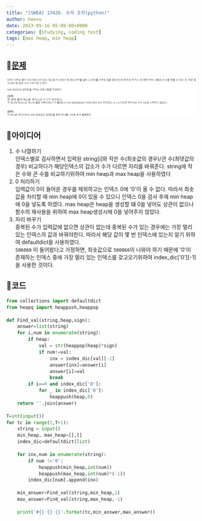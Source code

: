 ```yaml
---
title: "[SWEA] 13428. 숫자 조작(python)"
author: heesu
date: 2023-05-16 05:09:00+0900
categories: [Studying, coding test]
tags: [max heap, min heap]
---
```



## 📌[문제](https://swexpertacademy.com/main/code/problem/problemDetail.do?problemLevel=3&contestProbId=AX4EJPs68IkDFARe&categoryId=AX4EJPs68IkDFARe&categoryType=CODE&problemTitle=&orderBy=PASS_RATE&selectCodeLang=PYTHON&select-1=3&pageSize=10&pageIndex=11)

![Alt text](https://github.com/skagmltn7/practice_coding_test/blob/main/SWEA/problem/problem_13428.PNG?raw=true)

## 💪아이디어
1. 수 나열하기<br>
인덱스별로 검사하면서 입력된 string[i]와 작은 수(최솟값의 경우)/큰 수(최댓값의 경우) 비교하다가 해당인덱스의 갑소가 수가 다르면 자리를 바꿔준다.
string에 작은 수와 큰 수를 비교하기위하여 min heap과 max heap을 사용하였다
2. 0 처리하기 <br>
입력값이 0이 들어온 경우를 제외하고는 인덱스 0에 '0'이 올 수 없다. 따라서 최솟값을 처리할 때 min heap에 0이 있을 수 있으니 인덱스 0을 검사 후에 min heap에 0을 넣도록 하였다. max heap은 heap을 생성할 떄 0을 넣어도 상관이 없으나 함수의 재사용을 위하여 max heap생성시에 0을 넣어주지 않았다.<br> 
3. 자리 바꾸기<br>
중복된 수가 입력값에 없으면 상관이 없는데 중복된 수가 있는 경우에는 가장 멀리있는 인덱스의 값과 바꿔야한다. 따라서 해당 값이 몇 번 인덱스에 있는지 알기 위하여 defaultdict을 사용하였다.<br> 
`506060` 이 들어왔다고 가정하면, 최솟값으로 `500066`이 나와야 하기 때문에 '0'이 존재하는 인덱스 중에 가장 멀리 있는 인덱스를 갖고오기위하여 index_dic['0'][-1]을 사용한 것이다.<br>


## 🥂코드
```python
from collections import defaultdict
from heapq import heappush,heappop

def Find_val(string,heap,sign):
    answer=list(string)
    for i,num in enumerate(string):
        if heap:
            val = str(heappop(heap)*sign)
            if num!=val:
                inx = index_dic[val][-1]
                answer[inx]=answer[i]
                answer[i]=val
                break
        if i==0 and index_dic['0']:
            for _ in index_dic['0']:
                heappush(heap,0)
    return ''.join(answer)

T=int(input())
for tc in range(1,T+1):
    string = input()
    min_heap, max_heap=[],[]
    index_dic=defaultdict(list)

    for inx,num in enumerate(string):
        if num !='0':
            heappush(min_heap,int(num))
            heappush(max_heap,int(num)*(-1))
        index_dic[num].append(inx)

    min_answer=Find_val(string,min_heap,1)
    max_answer=Find_val(string,max_heap,-1)
    
    print('#{} {} {}'.format(tc,min_answer,max_answer))
```